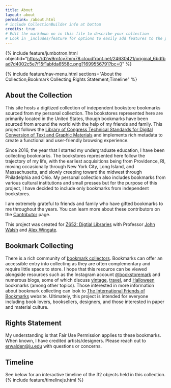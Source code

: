 ```yaml
---
title: About
layout: about
permalink: /about.html
# include CollectionBuilder info at bottom
credits: true
# Edit the markdown on in this file to describe your collection
# Look in _includes/feature for options to easily add features to the page
---
```


{% include feature/jumbotron.html objectid="https://d2w9rnfcy7mm78.cloudfront.net/24630421/original_6bdfbad7d4002c5e7f15f1abfda6558c.png?1699556791?bc=0" %}

{% include feature/nav-menu.html sections="About the Collection;Bookmark Collecting;Rights Statement;Timeline" %}
## About the Collection

This site hosts a digitized collection of independent bookstore bookmarks sourced from my personal collection. The bookstores represented here are primarily located in the United States, though bookmarks have been sourced from around the world with the help of my friends and family. This project follows the [Library of Congress Technical Standards for Digital Conversion of Text and Graphic Materials](https://memory.loc.gov/ammem/about/techStandards.pdf) and implements rich metadata to create a functional and user-friendly browsing experience.

Since 2016, the year that I started my undergraduate education, I have been collecting bookmarks. The bookstores represented here follow the trajectory of my life, with the earliest acquisitions being from Providence, RI, moving occasionally through New York City, Long Island, and Massachusetts, and slowly creeping toward the midwest through Philadelphia and Ohio. My personal collection also includes bookmarks from various cultural institutions and small presses but for the purpose of this project, I have decided to include only bookmarks from independent bookstores.

I am extremely grateful to friends and family who have gifted bookmarks to me throughout the years. You can learn more about these contributors on the [Contributor](https://erinwalden.github.io/bookmarked/contributors.html) page.

This project was created for [Z652: Digtial Libraries](https://jawalsh.github.io/z652-Digital-Libraries-FA23/) with Professor [John Walsh](https://homes.luddy.indiana.edu/jawalsh/) and [Alex Wingate](https://alexandraewingate.com/).

## Bookmark Collecting

There is a rich community of [bookmark collectors](https://www.biblio.com/book-collecting/what-to-collect/ephemera/bookmarks/). Bookmarks can offer an accessible entry into collecting as they are often complementary and require little space to store. I hope that this resource can be viewed alongside resources such as the Instagram account [@bookstoremark](https://www.instagram.com/bookstoremark/) and numerous blogs, some of which discuss [vintage](https://adirondackgirlatheart.com/bookmark-collecting-guide/), [travel](https://danisbookshelf.com/2018/04/14/my-travel-bookmark-collection/), and [Halloween](https://www.ifobookmarks.org/blog/category/collecting-bookmarks) bookmarks (among other topics). Those interested in more information about bookmark collecting can look to [The International Friends of Bookmarks](https://www.ifobookmarks.org/bookmark-swap.html) website. Ultimately, this project is intended for everyone including book lovers, booksellers, designers, and those interested in paper and material culture. 

## Rights Statement

My understanding is that Fair Use Permission applies to these bookmarks. When known, I have credited artists/designers. Please reach out to erwalden@iu.edu with questions or concerns.

## Timeline

See below for an interactive timeline of the 32 objects held in this collection.
{% include feature/timelinejs.html %}
